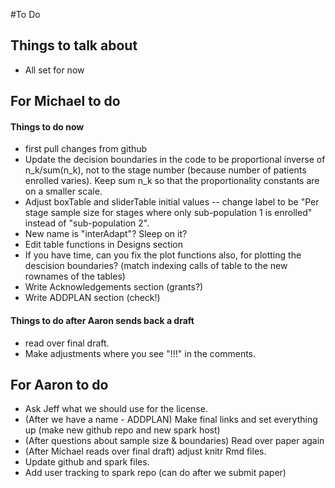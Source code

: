 #To Do

## Things to talk about
* All set for now

## For Michael to do


#### Things to do now
* first pull changes from github
* Update the decision boundaries in the code to be proportional inverse of n_k/sum(n_k), not to the stage number (because number of patients enrolled varies). Keep sum n_k so that the proportionality constants are on a smaller scale.
* Adjust boxTable and sliderTable initial values -- change label to be "Per stage sample size for stages where only sub-population 1 is enrolled" instead of "sub-population 2".
* New name is "interAdapt"? Sleep on it?
* Edit table functions in Designs section
* If you have time, can you fix the plot functions also, for plotting the descision boundaries? (match indexing calls of table to the new rownames of the tables)
* Write Acknowledgements section (grants?)
* Write ADDPLAN section (check!)
 

#### Things to do after Aaron sends back a draft
* read over final draft.
* Make adjustments where you see "!!!" in the comments.






## For Aaron to do
* Ask Jeff what we should use for the license.
* (After we have a name - ADDPLAN) Make final links and set everything up (make new github repo and new spark host)
* (After questions about sample size & boundaries) Read over paper again
* (After Michael reads over final draft) adjust knitr Rmd files. 
* Update github and spark files.
* Add user tracking to spark repo (can do after we submit paper)



